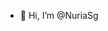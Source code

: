 - 👋 Hi, I’m @NuriaSg


<!---
NuriaSg/NuriaSg is a ✨ special ✨ repository because its `README.md` (this file) appears on your GitHub profile.
You can click the Preview link to take a look at your changes.
--->
